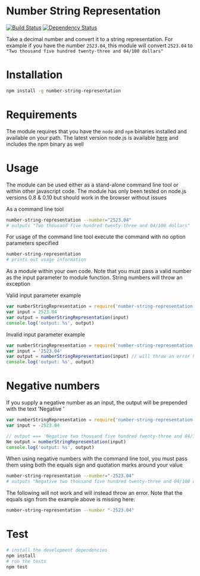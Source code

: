 # Number String Representation

[![Build Status](https://travis-ci.org/nisaacson/number-string-representation.png)](https://travis-ci.org/nisaacson/number-string-representation)
[![Dependency Status](https://david-dm.org/nisaacson/number-string-representation.png)](https://david-dm.org/nisaacson/number-string-representation)

Take a decimal number and convert it to a string representation. For example if you have the number `2523.04`, this module will convert `2523.04` to `"Two thousand five hundred twenty-three and 04/100 dollars"`

# Installation

```bash
npm install -g number-string-representation
```

# Requirements
The module requires that you have the `node` and `npm` binaries installed and available on your path. The latest version node.js is available [here](http://nodejs.org/download/) and includes the npm binary as well

# Usage

The module can be used either as a stand-alone command line tool or within other javascript code. The module has only been tested on node.js versions 0.8 & 0.10 but should work in the browser without issues


As a command line tool
```bash
number-string-representation --number="2523.04"
# outputs "Two thousand five hundred twenty-three and 04/100 dollars"
```

For usage of the command line tool execute the command with no option parameters specified

```bash
number-string-representation
# prints out usage information
```

As a module within your own code. Note that you must pass a valid number as the input parameter to module function. String numbers will throw an exception

Valid input parameter example

```javascript
var numberStringRepresentation = require('number-string-representation')
var input = 2523.04
var output = numberStringRepresentation(input)
console.log('output: %s', output)
```


Invalid input parameter example
```javascript
var numberStringRepresentation = require('number-string-representation')
var input = '2523.04'
var output = numberStringRepresentation(input) // will throw an error here
console.log('output: %s', output)
```

# Negative numbers
If you supply a negative number as an input, the output will be prepended with the text 'Negative '

```javascript
var numberStringRepresentation = require('number-string-representation')
var input = -2523.04

// output === 'Negative two thousand five hundred twenty-three and 04/100 dollars'
Ne output = numberStringRepresentation(input)
console.log('output: %s', output)
```

When using negative numbers with the command line tool, you must pass them using both the equals sign and quotation marks around your value

```bash
number-string-representation --number="-2523.04"
# outputs "Negative two thousand five hundred twenty-three and 04/100 dollars"
```

The following will not work and will instead throw an error. Note that the equals sign from the example above is missing here:
```bash
number-string-representation --number "-2523.04"
```

# Test

```bash
# install the development dependencies
npm install
# run the tests
npm test
```
